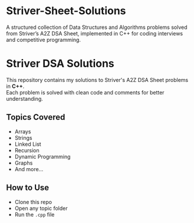 # Striver-Sheet-Solutions
A structured collection of Data Structures and Algorithms problems solved from Striver’s A2Z DSA Sheet, implemented in C++ for coding interviews and competitive programming.


# Striver DSA Solutions

This repository contains my solutions to Striver's A2Z DSA Sheet problems in **C++**.  
Each problem is solved with clean code and comments for better understanding.

## Topics Covered
- Arrays
- Strings
- Linked List
- Recursion
- Dynamic Programming
- Graphs
- And more...

## How to Use
- Clone this repo
- Open any topic folder
- Run the `.cpp` file
